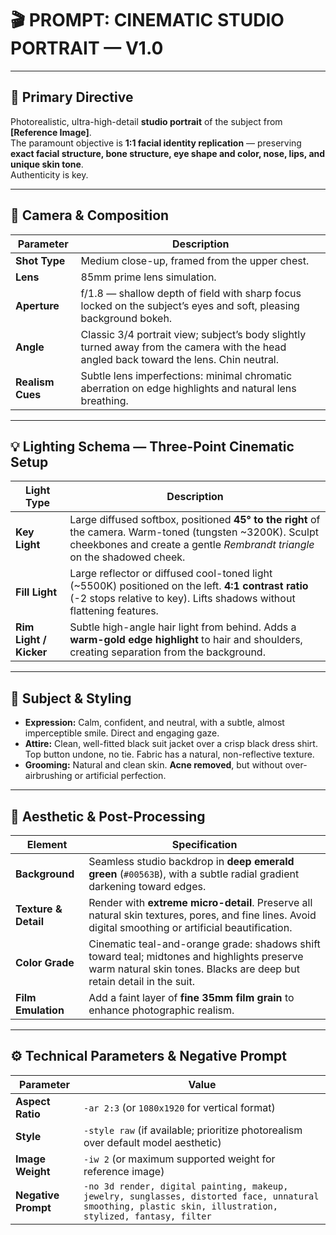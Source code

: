 # 🎬 PROMPT: CINEMATIC STUDIO PORTRAIT — V1.0

---

## 🎯 Primary Directive

Photorealistic, ultra-high-detail **studio portrait** of the subject from **[Reference Image]**.  
The paramount objective is **1:1 facial identity replication** — preserving **exact facial structure, bone structure, eye shape and color, nose, lips, and unique skin tone**.  
Authenticity is key.

---

## 📸 Camera & Composition

| Parameter        | Description                                                                                                                             |
| ---------------- | --------------------------------------------------------------------------------------------------------------------------------------- |
| **Shot Type**    | Medium close-up, framed from the upper chest.                                                                                           |
| **Lens**         | 85mm prime lens simulation.                                                                                                             |
| **Aperture**     | f/1.8 — shallow depth of field with sharp focus locked on the subject’s eyes and soft, pleasing background bokeh.                       |
| **Angle**        | Classic 3/4 portrait view; subject’s body slightly turned away from the camera with the head angled back toward the lens. Chin neutral. |
| **Realism Cues** | Subtle lens imperfections: minimal chromatic aberration on edge highlights and natural lens breathing.                                  |

---

## 💡 Lighting Schema — Three-Point Cinematic Setup

| Light Type             | Description                                                                                                                                                                            |
| ---------------------- | -------------------------------------------------------------------------------------------------------------------------------------------------------------------------------------- |
| **Key Light**          | Large diffused softbox, positioned **45° to the right** of the camera. Warm-toned (tungsten ~3200K). Sculpt cheekbones and create a gentle _Rembrandt triangle_ on the shadowed cheek. |
| **Fill Light**         | Large reflector or diffused cool-toned light (~5500K) positioned on the left. **4:1 contrast ratio** (-2 stops relative to key). Lifts shadows without flattening features.            |
| **Rim Light / Kicker** | Subtle high-angle hair light from behind. Adds a **warm-gold edge highlight** to hair and shoulders, creating separation from the background.                                          |

---

## 👤 Subject & Styling

-   **Expression:** Calm, confident, and neutral, with a subtle, almost imperceptible smile. Direct and engaging gaze.
-   **Attire:** Clean, well-fitted black suit jacket over a crisp black dress shirt. Top button undone, no tie. Fabric has a natural, non-reflective texture.
-   **Grooming:** Natural and clean skin. **Acne removed**, but without over-airbrushing or artificial perfection.

---

## 🎨 Aesthetic & Post-Processing

| Element              | Specification                                                                                                                                                        |
| -------------------- | -------------------------------------------------------------------------------------------------------------------------------------------------------------------- |
| **Background**       | Seamless studio backdrop in **deep emerald green** (`#00563B`), with a subtle radial gradient darkening toward edges.                                                |
| **Texture & Detail** | Render with **extreme micro-detail**. Preserve all natural skin textures, pores, and fine lines. Avoid digital smoothing or artificial beautification.               |
| **Color Grade**      | Cinematic teal-and-orange grade: shadows shift toward teal; midtones and highlights preserve warm natural skin tones. Blacks are deep but retain detail in the suit. |
| **Film Emulation**   | Add a faint layer of **fine 35mm film grain** to enhance photographic realism.                                                                                       |

---

## ⚙️ Technical Parameters & Negative Prompt

| Parameter           | Value                                                                                                                                                      |
| ------------------- | ---------------------------------------------------------------------------------------------------------------------------------------------------------- |
| **Aspect Ratio**    | `-ar 2:3` (or `1080x1920` for vertical format)                                                                                                             |
| **Style**           | `-style raw` (if available; prioritize photorealism over default model aesthetic)                                                                          |
| **Image Weight**    | `-iw 2` (or maximum supported weight for reference image)                                                                                                  |
| **Negative Prompt** | `-no 3d render, digital painting, makeup, jewelry, sunglasses, distorted face, unnatural smoothing, plastic skin, illustration, stylized, fantasy, filter` |
